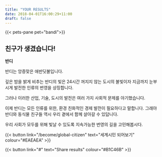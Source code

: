 ```yaml
---
title: "YOUR RESULTS"
date: 2018-04-01T16:00:29+11:00
draft: false
---
```


{{< pets-pane pet="bandi">}}

친구가 생겼습니다!
---

**반디**

반디는 앙증맞은 애반딧불입니다. 

깊은 밤을 밝게 비추는 반디의 빛은 24시간 꺼지지 않는 도시의 불빛이자 지금까지 눈부시게 발전한 인류의 번영을 상징합니다. 

그러나 이러한 산업, 기술, 도시의 발전은 여러 가지 사회적 문제를 야기했습니다. 

이제 반디는 모든 인류를 위한, 환경 친화적인 경제 발전이 필요하다고 말합니다. 그래야 반디와 동식물 친구들 역시 우리 곁에서 함께 살아갈 수 있답니다. 

우리 사회가 모두를 위해 빛날 수 있도록 지속가능한 번영의 길을 고민해봅시다.



{{< button link="/become/global-citizen" text="세계시민 되어보기" colour="#EAEAEA" >}}

{{< button link="#" text="Share results" colour="#B1C46B" >}}
